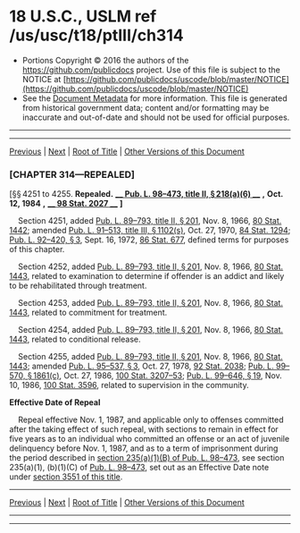 ---
---

# 18 U.S.C., USLM ref /us/usc/t18/ptIII/ch314

* Portions Copyright © 2016 the authors of the https://github.com/publicdocs project.
  Use of this file is subject to the NOTICE at [https://github.com/publicdocs/uscode/blob/master/NOTICE](https://github.com/publicdocs/uscode/blob/master/NOTICE)
* See the [Document Metadata](././../../../../..//README.md) for more information.
  This file is generated from historical government data; content and/or formatting may be inaccurate and out-of-date and should not be used for official purposes.

----------
----------

[Previous](./../../../../..//us/usc/t18/ptIII/ch313/m__us_usc_t18_s4248.md) | [Next](./../../../../..//us/usc/t18/ptIII/ch315/m__us_usc_t18_ptIII_ch315.md) | [Root of Title](./../../../../../) | [Other Versions of this Document](https://publicdocs.github.io/go/links?ns=uslm&ref=%2Fus%2Fusc%2Ft18%2FptIII%2Fch314)

### \[CHAPTER 314—REPEALED\]

\[§§ 4251 to 4255. __Repealed.__  __[__  __Pub. L. 98–473, title II, § 218(a)(6)__  __][/us/pl/98/473/s218/a/6]__  __,__  __Oct. 12, 1984__  __,__  __[__  __98 Stat. 2027__  __][/us/stat/98/2027]__  __\]__ 

    Section 4251, added [Pub. L. 89–793, title II, § 201][/us/pl/89/793/s201], Nov. 8, 1966, [80 Stat. 1442][/us/stat/80/1442]; amended [Pub. L. 91–513, title III, § 1102(s)][/us/pl/91/513/s1102/s], Oct. 27, 1970, [84 Stat. 1294][/us/stat/84/1294]; [Pub. L. 92–420, § 3][/us/pl/92/420/s3], Sept. 16, 1972, [86 Stat. 677][/us/stat/86/677], defined terms for purposes of this chapter.

    Section 4252, added [Pub. L. 89–793, title II, § 201][/us/pl/89/793/s201], Nov. 8, 1966, [80 Stat. 1443][/us/stat/80/1443], related to examination to determine if offender is an addict and likely to be rehabilitated through treatment.

    Section 4253, added [Pub. L. 89–793, title II, § 201][/us/pl/89/793/s201], Nov. 8, 1966, [80 Stat. 1443][/us/stat/80/1443], related to commitment for treatment.

    Section 4254, added [Pub. L. 89–793, title II, § 201][/us/pl/89/793/s201], Nov. 8, 1966, [80 Stat. 1443][/us/stat/80/1443], related to conditional release.

    Section 4255, added [Pub. L. 89–793, title II, § 201][/us/pl/89/793/s201], Nov. 8, 1966, [80 Stat. 1443][/us/stat/80/1443]; amended [Pub. L. 95–537, § 3][/us/pl/95/537/s3], Oct. 27, 1978, [92 Stat. 2038][/us/stat/92/2038]; [Pub. L. 99–570, § 1861(c)][/us/pl/99/570/s1861/c], Oct. 27, 1986, [100 Stat. 3207–53][/us/stat/100/3207-53]; [Pub. L. 99–646, § 19][/us/pl/99/646/s19], Nov. 10, 1986, [100 Stat. 3596][/us/stat/100/3596], related to supervision in the community.

 __Effective Date of Repeal__ 

    Repeal effective Nov. 1, 1987, and applicable only to offenses committed after the taking effect of such repeal, with sections to remain in effect for five years as to an individual who committed an offense or an act of juvenile delinquency before Nov. 1, 1987, and as to a term of imprisonment during the period described in [section 235(a)(1)(B) of Pub. L. 98–473][/us/pl/98/473/s235/a/1/B], see section 235(a)(1), (b)(1)(C) of [Pub. L. 98–473][/us/pl/98/473], set out as an Effective Date note under [section 3551 of this title][/us/usc/t18/s3551].

----------

[Previous](./../../../../..//us/usc/t18/ptIII/ch313/m__us_usc_t18_s4248.md) | [Next](./../../../../..//us/usc/t18/ptIII/ch315/m__us_usc_t18_ptIII_ch315.md) | [Root of Title](./../../../../../) | [Other Versions of this Document](https://publicdocs.github.io/go/links?ns=uslm&ref=%2Fus%2Fusc%2Ft18%2FptIII%2Fch314)

----------
----------

[/us/pl/98/473/s218/a/6]: https://publicdocs.github.io/go/links?ns=uslm&ref=%2Fus%2Fpl%2F98%2F473%2Fs218%2Fa%2F6
[/us/stat/98/2027]: https://publicdocs.github.io/go/links?ns=uslm&ref=%2Fus%2Fstat%2F98%2F2027
[/us/pl/89/793/s201]: https://publicdocs.github.io/go/links?ns=uslm&ref=%2Fus%2Fpl%2F89%2F793%2Fs201
[/us/stat/80/1442]: https://publicdocs.github.io/go/links?ns=uslm&ref=%2Fus%2Fstat%2F80%2F1442
[/us/pl/91/513/s1102/s]: https://publicdocs.github.io/go/links?ns=uslm&ref=%2Fus%2Fpl%2F91%2F513%2Fs1102%2Fs
[/us/stat/84/1294]: https://publicdocs.github.io/go/links?ns=uslm&ref=%2Fus%2Fstat%2F84%2F1294
[/us/pl/92/420/s3]: https://publicdocs.github.io/go/links?ns=uslm&ref=%2Fus%2Fpl%2F92%2F420%2Fs3
[/us/stat/86/677]: https://publicdocs.github.io/go/links?ns=uslm&ref=%2Fus%2Fstat%2F86%2F677
[/us/pl/89/793/s201]: https://publicdocs.github.io/go/links?ns=uslm&ref=%2Fus%2Fpl%2F89%2F793%2Fs201
[/us/stat/80/1443]: https://publicdocs.github.io/go/links?ns=uslm&ref=%2Fus%2Fstat%2F80%2F1443
[/us/pl/89/793/s201]: https://publicdocs.github.io/go/links?ns=uslm&ref=%2Fus%2Fpl%2F89%2F793%2Fs201
[/us/stat/80/1443]: https://publicdocs.github.io/go/links?ns=uslm&ref=%2Fus%2Fstat%2F80%2F1443
[/us/pl/89/793/s201]: https://publicdocs.github.io/go/links?ns=uslm&ref=%2Fus%2Fpl%2F89%2F793%2Fs201
[/us/stat/80/1443]: https://publicdocs.github.io/go/links?ns=uslm&ref=%2Fus%2Fstat%2F80%2F1443
[/us/pl/89/793/s201]: https://publicdocs.github.io/go/links?ns=uslm&ref=%2Fus%2Fpl%2F89%2F793%2Fs201
[/us/stat/80/1443]: https://publicdocs.github.io/go/links?ns=uslm&ref=%2Fus%2Fstat%2F80%2F1443
[/us/pl/95/537/s3]: https://publicdocs.github.io/go/links?ns=uslm&ref=%2Fus%2Fpl%2F95%2F537%2Fs3
[/us/stat/92/2038]: https://publicdocs.github.io/go/links?ns=uslm&ref=%2Fus%2Fstat%2F92%2F2038
[/us/pl/99/570/s1861/c]: https://publicdocs.github.io/go/links?ns=uslm&ref=%2Fus%2Fpl%2F99%2F570%2Fs1861%2Fc
[/us/stat/100/3207-53]: https://publicdocs.github.io/go/links?ns=uslm&ref=%2Fus%2Fstat%2F100%2F3207-53
[/us/pl/99/646/s19]: https://publicdocs.github.io/go/links?ns=uslm&ref=%2Fus%2Fpl%2F99%2F646%2Fs19
[/us/stat/100/3596]: https://publicdocs.github.io/go/links?ns=uslm&ref=%2Fus%2Fstat%2F100%2F3596
[/us/pl/98/473/s235/a/1/B]: https://publicdocs.github.io/go/links?ns=uslm&ref=%2Fus%2Fpl%2F98%2F473%2Fs235%2Fa%2F1%2FB
[/us/pl/98/473]: https://publicdocs.github.io/go/links?ns=uslm&ref=%2Fus%2Fpl%2F98%2F473
[/us/usc/t18/s3551]: https://publicdocs.github.io/go/links?ns=uslm&ref=%2Fus%2Fusc%2Ft18%2Fs3551


